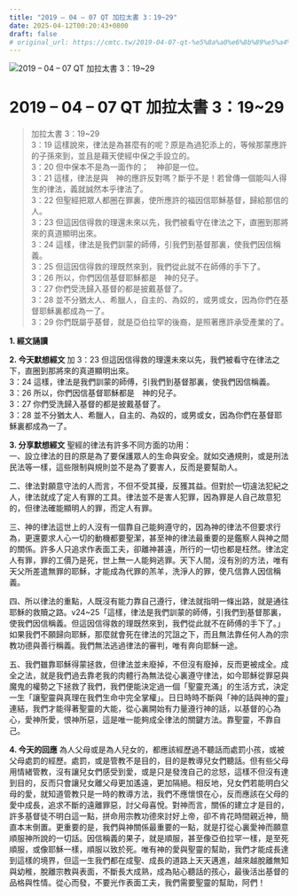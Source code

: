 ```yaml
---
title: "2019 – 04 – 07 QT 加拉太書 3：19~29"
date: 2025-04-12T00:20:43+0800
draft: false
# original_url: https://cmtc.tw/2019-04-07-qt-%e5%8a%a0%e6%8b%89%e5%a4%aa%e6%9b%b8-3%ef%bc%9a1929
---
```


![2019 – 04 – 07 QT 加拉太書 3：19\~29](/images/qt.jpg   "2019 – 04 – 07 QT 加拉太書 3：19\~29")

# 2019 – 04 – 07 QT 加拉太書 3：19\~29

> 加拉太書 3：19\~29  
> 3：19 這樣說來，律法是為甚麼有的呢？原是為過犯添上的，等候那蒙應許的子孫來到，並且是藉天使經中保之手設立的。  
> 3：20 但中保本不是為一面作的；　神卻是一位。  
> 3：21 這樣，律法是與　神的應許反對嗎？斷乎不是！若曾傳一個能叫人得生的律法，義就誠然本乎律法了。  
> 3：22 但聖經把眾人都圈在罪裏，使所應許的福因信耶穌基督，歸給那信的人。  
> 3：23 但這因信得救的理還未來以先，我們被看守在律法之下，直圈到那將來的真道顯明出來。  
> 3：24 這樣，律法是我們訓蒙的師傅，引我們到基督那裏，使我們因信稱義。  
> 3：25 但這因信得救的理既然來到，我們從此就不在師傅的手下了。  
> 3：26 所以，你們因信基督耶穌都是　神的兒子。  
> 3：27 你們受洗歸入基督的都是披戴基督了。  
> 3：28 並不分猶太人、希臘人，自主的、為奴的，或男或女，因為你們在基督耶穌裏都成為一了。  
> 3：29 你們既屬乎基督，就是亞伯拉罕的後裔，是照著應許承受產業的了。

**1. 經文誦讀**

**2.  今天默想經文**
加 3：23 但這因信得救的理還未來以先，我們被看守在律法之下，直圈到那將來的真道顯明出來。  
3：24 這樣，律法是我們訓蒙的師傅，引我們到基督那裏，使我們因信稱義。  
3：26 所以，你們因信基督耶穌都是　神的兒子。  
3：27 你們受洗歸入基督的都是披戴基督了。  
3：28 並不分猶太人、希臘人，自主的、為奴的，或男或女，因為你們在基督耶穌裏都成為一了。

**3. 分享默想經文**
聖經的律法有許多不同方面的功用：  
一、設立律法的目的原是為了要保護眾人的生命與安全。就如交通規則，或是刑法民法等一樣，這些限制與規則並不是為了要害人，反而是要幫助人。

二、律法對願意守法的人而言，不但不受其擾，反獲其益。但對於一切違法犯紀之人，律法就成了定人有罪的工具。律法並不是害人犯罪，因為罪是人自己故意犯的，但律法確能顯明人的罪，而定人有罪。

三、神的律法這世上的人沒有一個靠自己能夠遵守的，因為神的律法不但要求行為，更還要求人心一切的動機都要聖潔，甚至神的律法最重要的是鑑察人與神之間的關係。許多人只追求作表面工夫，卻離神甚遠，所行的一切也都是枉然。律法定人有罪，罪的工價乃是死，世上無一人能夠逃罪。天下人間，沒有別的方法，唯有天父所差遣無罪的耶穌，才能成為代罪的羔羊，洗淨人的罪，使凡信靠人因信稱義。

四、所以律法的重點，人既沒有能力靠自己遵行，律法就指明一條出路，就是通往耶穌的救贖之路。v24\~25「這樣，律法是我們訓蒙的師傅，引我們到基督那裏，使我們因信稱義。但這因信得救的理既然來到，我們從此就不在師傅的手下了。」如果我們不願歸向耶穌，那麼就會死在律法的咒詛之下，而且無法靠任何人為的宗教功德與善行稱義。我們無法逃過律法的審判，唯有奔向耶穌一途。

五、我們雖靠耶穌得蒙拯救，但律法並未廢掉，不但沒有廢掉，反而更被成全。成全之法，就是我們過去靠老我的肉體行為無法從心裏遵守律法，如今耶穌從罪惡與魔鬼的權勢之下拯救了我們，我們便能決定過一個「聖靈充滿」的生活方式，決定一生「讓聖靈與真理在我們生命中完全掌權」。日日時時不斷與「神的話與神的靈」連結，我們才能得著聖靈的大能，從心裏開始有力量遵行神的話，以基督的心為心，愛神所愛，恨神所惡，這是唯一能夠成全律法的關鍵方法。靠聖靈，不靠自己。

**4. 今天的回應**
為人父母或是為人兒女的，都應該經歷過不聽話而處罰小孩，或被父母處罰的經歷。處罰，或是管教不是目的，目的是教導兒女們聽話。但有些父母用情緒管教，沒有讓兒女們感受到愛，或是只是發洩自己的忿怒，這樣不但沒有達到目的，反而只會讓兒女離父母更加遙遠，更加隔絕。相反地，兒女們若能明白父母的愛，就知道管教只是一時的教導方法，我們不應懷恨在心，反而應該在父母的愛中成長，追求不斷的遠離罪惡，討父母喜悅。對神而言，關係的建立才是目的，許多基督徒不明白這一點，拼命用宗教功德來討好上帝，卻不肯花時間親近神，簡直本末倒置。更重要的是，我們與神關係最重要的一點，就是打從心裏愛神而願意順服神所說的一切話。因信稱義的果子，就是順服，甚至像亞伯拉罕一樣，是至死順服，或像耶穌一樣，順服以致於死。唯有神的愛與聖靈的幫助，我們才能成長達到這樣的境界，但這一生我們都在成聖、成長的道路上天天邁進，越來越脫離無知與幼稚，脫離宗教與表面，不斷長大成熟，成為貼心聽話的孩心，最後活出基督的品格與性情。從心而發，不要光作表面工夫，我們需要聖靈的幫助，阿們！
